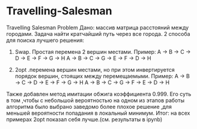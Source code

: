 # Travelling-Salesman
Travelling Salesman Problem
Дано: массив матрица расстояний между городами. Задача найти кратчайший путь через все города.
2 способа для поиска лучшего решения:
1.	Swap.  Простая перемена 2 вершин местами. 
Пример:
 A → B → C → D → E → F → G → H 
 A → B → C → G → E → F → D → H 


2.	2opt .перемена вершин местами, но при этом инвертируется порядок вершин, стоящих между перемещаемыми.
Пример:
A → B → C → D → E → F → G → H
A → B → C → G → F → E → D → H

Также добавлен метод имитации обжига коэффициента 0.999. Его суть в том ,чтобы с небольшой вероятностью на одном из этапов работы алгоритма было выбрано заведомо более плохое решение ,для меньшей вероятности попадания в локальный минимум.
Итог: на всех примерах 2opt показал себя лучше.(см. результаты в ipynb)
